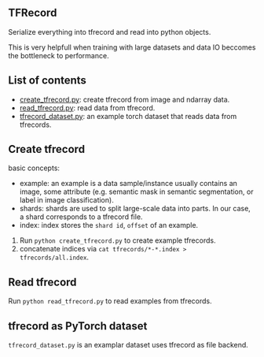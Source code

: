 ## TFRecord

Serialize everything into tfrecord and read into python objects.

This is very helpfull when training with large datasets and data IO beccomes
the bottleneck to performance.

## List of contents

* [create_tfrecord.py](create_tfrecord.py): create tfrecord from image and ndarray data.
* [read_tfrecord.py](read_tfrecord.py): read data from tfrecord.
* [tfrecord_dataset.py](tfrecord_dataset): an example torch dataset that reads data from tfrecords.


## Create tfrecord
basic concepts:
* example: an example is a data sample/instance usually contains an image, some attribute (e.g. semantic mask in semantic segmentation, or label in image classification).
* shards: shards are used to split large-scale data into parts. In our case, a shard corresponds to a tfrecord file.
* index: index stores the `shard id`, `offset` of an example.


1. Run `python create_tfrecord.py` to create example tfrecords. 
2. concatenate indices via `cat tfrecords/*-*.index > tfrecords/all.index`.


## Read tfrecord
Run `python read_tfrecord.py` to read examples from tfrecords.

## tfrecord as PyTorch dataset
`tfrecord_dataset.py` is an examplar dataset uses tfrecord as file backend.
